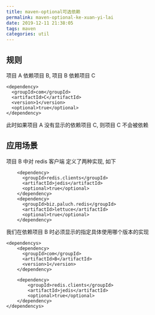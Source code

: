```yaml
---
title: maven-optional可选依赖
permalink: maven-optional-ke-xuan-yi-lai
date: 2019-12-11 21:38:05
tags: maven
categories: util
---
```

## 规则
项目 A 依赖项目 B, 项目 B 依赖项目 C
```
<dependency>
  <groupId>com</groupId>
  <artifactId>C</artifactId>
  <version>1</version>
  <optional>true</optional>
</dependency>
```
此时如果项目 A 没有显示的依赖项目 C, 则项目 C 不会被依赖

<!--more-->

## 应用场景
项目 B 中对 redis 客户端 定义了两种实现, 如下
```
    <dependency>
      <groupId>redis.clients</groupId>
      <artifactId>jedis</artifactId>
      <optional>true</optional>
    </dependency>
    <dependency>
      <groupId>biz.paluch.redis</groupId>
      <artifactId>lettuce</artifactId>
      <optional>true</optional>
    </dependency>
```

我们在依赖项目 B 时必须显示的指定具体使用哪个版本的实现
```
<dependencys>
    <dependency>
      <groupId>com</groupId>
      <artifactId>B</artifactId>
      <version>1</version>
    </dependency>
    
    <dependency>
        <groupId>redis.clients</groupId>
        <artifactId>jedis</artifactId>
        <optional>true</optional>
    </dependency>
</dependencys>
```


